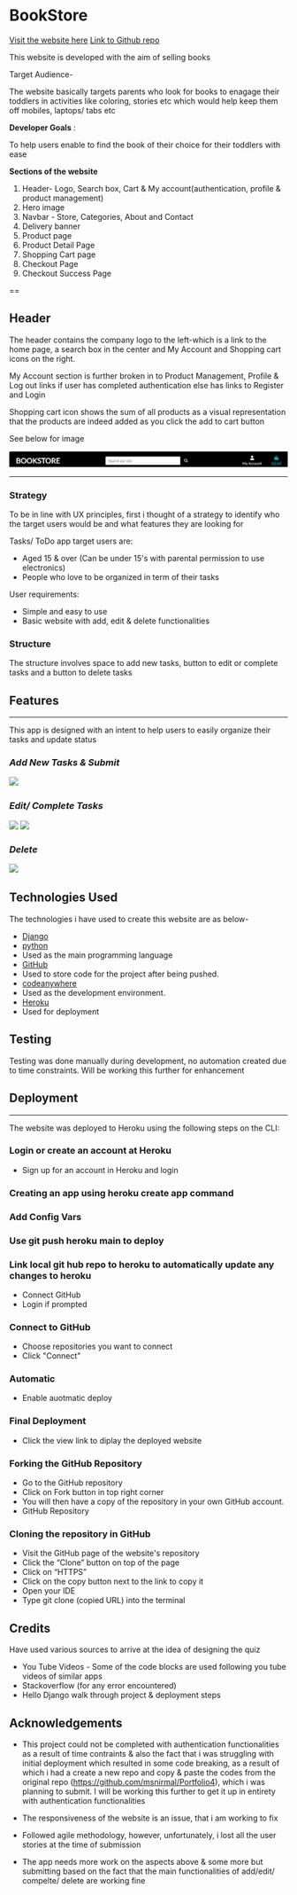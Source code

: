 # **BookStore**

[Visit the website here](#)
[Link to Github repo](#)

This website is developed with the aim of selling books

Target Audience-

The website basically targets parents who look for books to enagage their toddlers in activities like coloring, stories etc which would help keep them off mobiles, laptops/ tabs etc  

**Developer Goals** :

To help users enable to find the book of their choice for their toddlers with ease

**Sections of the website**

1. Header- Logo, Search box, Cart & My account(authentication, profile & product management) 
2. Hero image 
3. Navbar - Store, Categories, About and Contact 
4. Delivery banner 
5. Product page 
6. Product Detail Page
7. Shopping Cart page 
8. Checkout Page 
9. Checkout Success Page

==

## **Header**

The header contains the company logo to the left-which is a link to the home page,  a search box in the center and My Account and Shopping cart icons on the right. 

My Account section is further broken in to Product Management, Profile & Log out links if user has completed authentication else has links to Register and Login

Shopping cart icon shows the sum of all products as a visual representation that the products are indeed added as you click the add to cart button  

See below for image 

![](documents/images/Header.png)

---

### **Strategy**

To be in line with UX principles, first i thought  of a strategy to identify who the target users would be and what features they are looking for

Tasks/ ToDo app target users are:

* Aged 15 & over (Can be under 15's with parental permission to use electronics)
* People who love to be organized in term of their tasks 


User requirements:

* Simple and easy to use 
* Basic website with add, edit & delete functionalities

### **Structure**

The structure involves space to add new tasks, button to edit or complete tasks and a button to delete tasks 

## **Features**

---

This app is designed with an intent to help users to easily organize their tasks and update status 

### *Add New Tasks & Submit*

![](documents/images/addtask_submit.png)

### *Edit/ Complete Tasks*

![](documents/images/edit_delete_items.png)
![](documents/images/edit_complete_page.png)

### *Delete*

![](documents/images/delete_page.png)

## Technologies Used

The technologies i have used to create this website are as below-

    
  * [Django](https://www.djangoproject.com/)
  * [python](https://www.python.org/)
  * Used as the main programming language
  * [GitHub](https://github.com/)
  * Used to store code for the project after being pushed.
  * [codeanywhere](https://codeanywhere.com/)
  * Used as the development environment.
  * [Heroku](https://heroku.com/)
  * Used for deployment

## Testing

Testing was done manually during development, no automation created due to time constraints. Will be working this further for enhancement 


## Deployment

---

The website was deployed to Heroku using the following steps on the CLI:

### Login or create an account at Heroku

* Sign up for an account in Heroku and login

### Creating an app using heroku create app command

### Add Config Vars

### Use git push heroku main to deploy

### Link local git hub repo to heroku to automatically update any changes to heroku

* Connect GitHub
* Login if prompted

### Connect to GitHub

* Choose repositories you want to connect
* Click "Connect"

### Automatic 

* Enable auotmatic deploy
  

### Final Deployment

* Click the view link to diplay the deployed website

### Forking the GitHub Repository

* Go to the GitHub repository
* Click on Fork button in top right corner
* You will then have a copy of the repository in your own GitHub account.
* GitHub Repository

### Cloning the repository in GitHub

* Visit the GitHub page of the website's repository
* Click the “Clone” button on top of the page
* Click on “HTTPS”
* Click on the copy button next to the link to copy it
* Open your IDE
* Type git clone (copied URL)   into the terminal

## Credits

Have used various sources to arrive at the idea of designing the quiz

* You Tube Videos - Some of the code blocks are used following you tube videos of similar apps 
* Stackoverflow (for any error encountered)
* Hello Django walk through project & deployment steps 

## Acknowledgements

* This project could not be completed with authentication functionalities as a result of time contraints & also the fact that i was struggling with initial deployment which resulted in some code breaking, as a result of which i had a create a new repo and copy & paste the codes from the original repo (https://github.com/msnirmal/Portfolio4), which i was planning to submit. I will be working this further to get it up in entirety with authentication functionalities 
  
* The responsiveness of the website is an issue, that i am working to fix 
* Followed agile methodology, however, unfortunately, i lost all the user stories at the time of submission 
* The app needs more work on the aspects above & some more but submitting based on the fact that the main functionalities of add/edit/ compelte/ delete are working fine 




